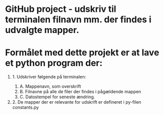 # GitHub project - udskriv til terminalen filnavn mm. der findes i udvalgte mapper.
<h1>Formålet med dette projekt er at lave et python program der:</h1>
<ol>
    <li>1. Udskriver følgende på terminalen:</li>
        <ol>
            <li>A. Mappenavn, som overskrift</li>
            <li>B. Filnavne på alle de filer der findes i pågældende mappen</li>
            <li>C. Datostempel for seneste ændring.</li>
        </ol>
    <li>2. De mapper der er relevante for udskrift er defineret i py-filen constants.py</li>
</ol>